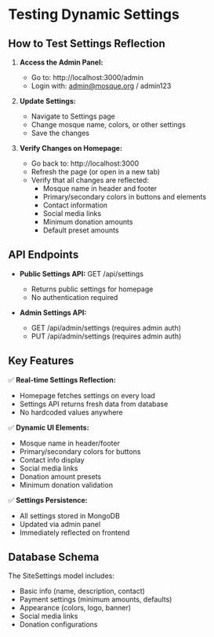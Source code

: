 # Testing Dynamic Settings

## How to Test Settings Reflection

1. **Access the Admin Panel:**

   - Go to: http://localhost:3000/admin
   - Login with: admin@mosque.org / admin123

2. **Update Settings:**

   - Navigate to Settings page
   - Change mosque name, colors, or other settings
   - Save the changes

3. **Verify Changes on Homepage:**
   - Go back to: http://localhost:3000
   - Refresh the page (or open in a new tab)
   - Verify that all changes are reflected:
     - Mosque name in header and footer
     - Primary/secondary colors in buttons and elements
     - Contact information
     - Social media links
     - Minimum donation amounts
     - Default preset amounts

## API Endpoints

- **Public Settings API:** GET /api/settings

  - Returns public settings for homepage
  - No authentication required

- **Admin Settings API:**
  - GET /api/admin/settings (requires admin auth)
  - PUT /api/admin/settings (requires admin auth)

## Key Features

✅ **Real-time Settings Reflection:**

- Homepage fetches settings on every load
- Settings API returns fresh data from database
- No hardcoded values anywhere

✅ **Dynamic UI Elements:**

- Mosque name in header/footer
- Primary/secondary colors for buttons
- Contact info display
- Social media links
- Donation amount presets
- Minimum donation validation

✅ **Settings Persistence:**

- All settings stored in MongoDB
- Updated via admin panel
- Immediately reflected on frontend

## Database Schema

The SiteSettings model includes:

- Basic info (name, description, contact)
- Payment settings (minimum amounts, defaults)
- Appearance (colors, logo, banner)
- Social media links
- Donation configurations
